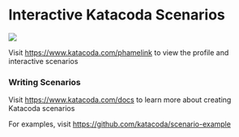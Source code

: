 # Interactive Katacoda Scenarios

[![](http://shields.katacoda.com/katacoda/phamelink/count.svg)](https://www.katacoda.com/phamelink "Get your profile on Katacoda.com")

Visit https://www.katacoda.com/phamelink to view the profile and interactive scenarios

### Writing Scenarios
Visit https://www.katacoda.com/docs to learn more about creating Katacoda scenarios

For examples, visit https://github.com/katacoda/scenario-example
